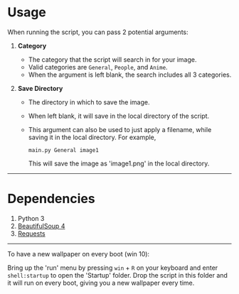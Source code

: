 # Usage

When running the script, you can pass 2 potential arguments:

1. **Category**

	- The category that the script will search in for your image.
	- Valid categories are `General`, `People`, and `Anime`.
	- When the argument is left blank, the search includes all 3 categories.

2. **Save Directory**

	- The directory in which to save the image.
	- When left blank, it will save in the local directory of the script.
	- This argument can also be used to just apply a filename, while saving it in the local directory. For example,
		
        `main.py General image1`
        
        This will save the image as 'image1.png' in the local directory.
        
---
# Dependencies

1. Python 3
2. [BeautifulSoup 4](https://www.crummy.com/software/BeautifulSoup/)
3. [Requests](http://docs.python-requests.org/en/master/)

---
To have a new wallpaper on every boot (win 10):

Bring up the 'run' menu by pressing `win` + `R` on your keyboard and enter `shell:startup` to open the 'Startup' folder. Drop the script in this folder and it will run on every boot, giving you a new wallpaper every time.
